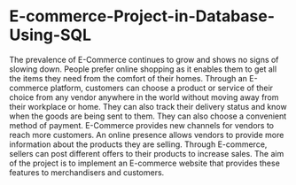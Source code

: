 # E-commerce-Project-in-Database-Using-SQL

The prevalence of E-Commerce continues to grow and shows no signs of slowing down. People prefer
online shopping as it enables them to get all the items they need from the comfort of their homes.
Through an E-commerce platform, customers can choose a product or service of their choice from any
vendor anywhere in the world without moving away from their workplace or home. They can also track
their delivery status and know when the goods are being sent to them. They can also choose a convenient
method of payment.
E-Commerce provides new channels for vendors to reach more customers. An online presence allows vendors
to provide more information about the products they are selling. Through E-commerce, sellers can
post different offers to their products to increase sales.
The aim of the project is to implement an E-commerce website that provides these features to merchandisers
and customers.
